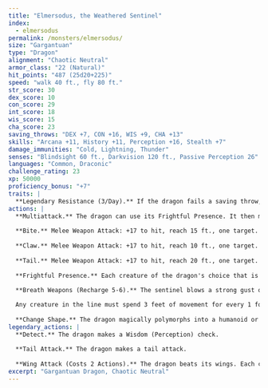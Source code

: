 ```yaml
---
title: "Elmersodus, the Weathered Sentinel"
index:
  - elmersodus 
permalink: /monsters/elmersodus/
size: "Gargantuan"
type: "Dragon"
alignment: "Chaotic Neutral"
armor_class: "22 (Natural)"
hit_points: "487 (25d20+225)"
speed: "walk 40 ft., fly 80 ft."
str_score: 30
dex_score: 10
con_score: 29
int_score: 18
wis_score: 15
cha_score: 23
saving_throws: "DEX +7, CON +16, WIS +9, CHA +13"
skills: "Arcana +11, History +11, Perception +16, Stealth +7"
damage_immunities: "Cold, Lightning, Thunder"
senses: "Blindsight 60 ft., Darkvision 120 ft., Passive Perception 26"
languages: "Common, Draconic"
challenge_rating: 23
xp: 50000
proficiency_bonus: "+7"
traits: |
  **Legendary Resistance (3/Day).** If the dragon fails a saving throw, it can choose to succeed instead.
actions: |
  **Multiattack.** The dragon can use its Frightful Presence. It then makes three attacks: one with its bite and two with its claws.
  
  **Bite.** Melee Weapon Attack: +17 to hit, reach 15 ft., one target. Hit: 21 (2d10 + 10) piercing damage.
  
  **Claw.** Melee Weapon Attack: +17 to hit, reach 10 ft., one target. Hit: 17 (2d6 + 10) slashing damage.
  
  **Tail.** Melee Weapon Attack: +17 to hit, reach 20 ft., one target. Hit: 19 (2d8 + 10) bludgeoning damage.
  
  **Frightful Presence.** Each creature of the dragon's choice that is within 120 feet of the dragon and aware of it must succeed on a DC 21 Wisdom saving throw or become frightened for 1 minute. A creature can repeat the saving throw at the end of each of its turns, ending the effect on itself on a success. If a creature's saving throw is successful or the effect ends for it, the creature is immune to the dragon's Frightful Presence for the next 24 hours.
  
  **Breath Weapons (Recharge 5-6).** The sentinel blows a strong gust of wind in a line 90 feet long and 10 feet wide, which lasts up to 1 round or until he takes another action. Each creature in that area must make a DC 24 Dexterity saving throw, taking 65 (10d12) bludgeoning damage on a failed save or half as much on a successful one. In addition, a Large or smaller creature that fails the save must succeed a Strength saving throw or be pushed back 30 feet and knocked prone.

  Any creature in the line must spend 3 feet of movement for every 1 foot it moves when moving closer to the sentinel. The gust disperses gas or vapor, and it extinguishes any flames, unprotected and protected, in the area.
  
  **Change Shape.** The dragon magically polymorphs into a humanoid or beast that has a challenge rating no higher than its own, or back into its true form. It reverts to its true form if it dies. Any equipment it is wearing or carrying is absorbed or borne by the new form (the dragon's choice). In a new form, the dragon retains its alignment, hit points, Hit Dice, ability to speak, proficiencies, Legendary Resistance, lair actions, and Intelligence, Wisdom, and Charisma scores, as well as this action. Its statistics and capabilities are otherwise replaced by those of the new form, except any class features or legendary actions of that form.  
legendary_actions: |
  **Detect.** The dragon makes a Wisdom (Perception) check.
  
  **Tail Attack.** The dragon makes a tail attack.
  
  **Wing Attack (Costs 2 Actions).** The dragon beats its wings. Each creature within 15 ft. of the dragon must succeed on a DC 25 Dexterity saving throw or take 17 (2d6 + 10) bludgeoning damage and be knocked prone. The dragon can then fly up to half its flying speed.
excerpt: "Gargantuan Dragon, Chaotic Neutral"
---
```

